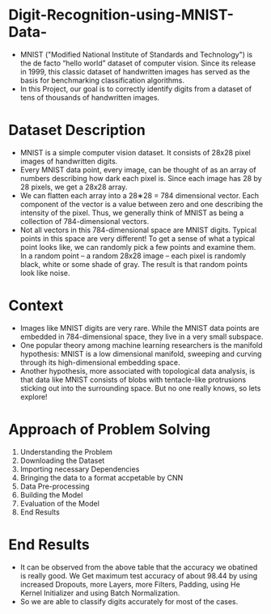 # Digit-Recognition-using-MNIST-Data-
- MNIST ("Modified National Institute of Standards and Technology") is the de facto “hello world” dataset of computer vision. Since its release in 1999, this classic dataset of handwritten images has served as the basis for benchmarking classification algorithms.
- In this Project, our goal is to correctly identify digits from a dataset of tens of thousands of handwritten images.

# Dataset Description
- MNIST is a simple computer vision dataset. It consists of 28x28 pixel images of handwritten digits.
- Every MNIST data point, every image, can be thought of as an array of numbers describing how dark each pixel is. Since each image has 28 by 28 pixels, we get a 28x28 array.
- We can flatten each array into a 28∗28 = 784 dimensional vector. Each component of the vector is a value between zero and one describing the intensity of the pixel. Thus, we generally think of MNIST as being a collection of 784-dimensional vectors.
- Not all vectors in this 784-dimensional space are MNIST digits. Typical points in this space are very different! To get a sense of what a typical point looks like, we can randomly pick a few points and examine them. In a random point – a random 28x28 image – each pixel is randomly black, white or some shade of gray. The result is that random points look like noise.

# Context
- Images like MNIST digits are very rare. While the MNIST data points are embedded in 784-dimensional space, they live in a very small subspace.
- One popular theory among machine learning researchers is the manifold hypothesis: MNIST is a low dimensional manifold, sweeping and curving through its high-dimensional embedding space.
- Another hypothesis, more associated with topological data analysis, is that data like MNIST consists of blobs with tentacle-like protrusions sticking out into the surrounding space. But no one really knows, so lets explore!

# Approach of Problem Solving
1. Understanding the Problem
2. Downloading the Dataset
3. Importing necessary Dependencies
4. Bringing the data to a format accpetable by CNN
5. Data Pre-processing
6. Building the Model
7. Evaluation of the Model
8. End Results

# End Results
- It can be observed from the above table that the accuracy we obatined is really good. We Get maximum test accuracy of about 98.44 by using increased Dropouts, more Layers, more Filters, Padding, using He Kernel Initializer and using Batch Normalization.
- So we are able to classify digits accurately for most of the cases.
